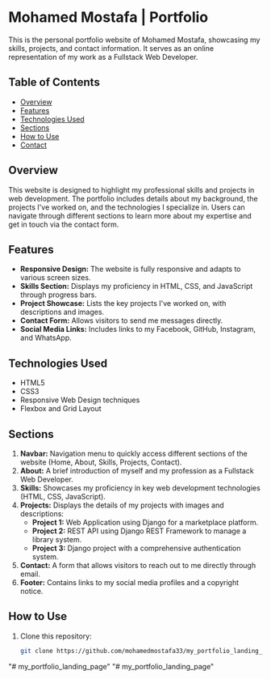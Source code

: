 # Mohamed Mostafa | Portfolio

This is the personal portfolio website of Mohamed Mostafa, showcasing my skills, projects, and contact information. It serves as an online representation of my work as a Fullstack Web Developer.

## Table of Contents
- [Overview](#overview)
- [Features](#features)
- [Technologies Used](#technologies-used)
- [Sections](#sections)
- [How to Use](#how-to-use)
- [Contact](#contact)

## Overview
This website is designed to highlight my professional skills and projects in web development. The portfolio includes details about my background, the projects I've worked on, and the technologies I specialize in. Users can navigate through different sections to learn more about my expertise and get in touch via the contact form.

## Features
- **Responsive Design:** The website is fully responsive and adapts to various screen sizes.
- **Skills Section:** Displays my proficiency in HTML, CSS, and JavaScript through progress bars.
- **Project Showcase:** Lists the key projects I've worked on, with descriptions and images.
- **Contact Form:** Allows visitors to send me messages directly.
- **Social Media Links:** Includes links to my Facebook, GitHub, Instagram, and WhatsApp.

## Technologies Used
- HTML5
- CSS3
- Responsive Web Design techniques
- Flexbox and Grid Layout

## Sections
1. **Navbar:** Navigation menu to quickly access different sections of the website (Home, About, Skills, Projects, Contact).
2. **About:** A brief introduction of myself and my profession as a Fullstack Web Developer.
3. **Skills:** Showcases my proficiency in key web development technologies (HTML, CSS, JavaScript).
4. **Projects:** Displays the details of my projects with images and descriptions:
   - **Project 1:** Web Application using Django for a marketplace platform.
   - **Project 2:** REST API using Django REST Framework to manage a library system.
   - **Project 3:** Django project with a comprehensive authentication system.
5. **Contact:** A form that allows visitors to reach out to me directly through email.
6. **Footer:** Contains links to my social media profiles and a copyright notice.

## How to Use
1. Clone this repository:
   ```bash
   git clone https://github.com/mohamedmostafa33/my_portfolio_landing_page.git
"# my_portfolio_landing_page" 
"# my_portfolio_landing_page" 
